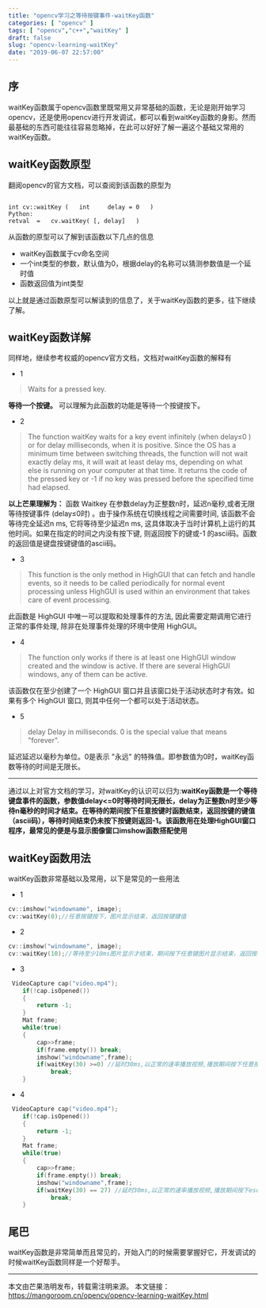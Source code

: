 ```yaml
---
title: "opencv学习之等待按键事件-waitKey函数"
categories: [ "opencv" ]
tags: [ "opencv","c++","waitKey" ]
draft: false
slug: "opencv-learning-waitKey"
date: "2019-06-07 22:57:00"
---
```


## 序

waitKey函数属于opencv函数里既常用又非常基础的函数，无论是刚开始学习opencv，还是使用opencv进行开发调试，都可以看到waitKey函数的身影。然而最基础的东西可能往往容易忽略掉，在此可以好好了解一遍这个基础又常用的waitKey函数。

## waitKey函数原型

翻阅opencv的官方文档，可以查阅到该函数的原型为

```

int cv::waitKey	(	int 	delay = 0	)	
Python:
retval	=	cv.waitKey(	[, delay]	)
```

从函数的原型可以了解到该函数以下几点的信息

- waitKey函数属于cv命名空间
- 一个int类型的参数，默认值为0，根据delay的名称可以猜测参数值是一个延时值
- 函数返回值为int类型

以上就是通过函数原型可以解读到的信息了，关于waitKey函数的更多，往下继续了解。

## waitKey函数详解

同样地，继续参考权威的opencv官方文档，文档对waitKey函数的解释有

- 1

> Waits for a pressed key.

**等待一个按键。** 可以理解为此函数的功能是等待一个按键按下。

- 2
> The function waitKey waits for a key event infinitely (when delay≤0 ) or for delay milliseconds, when it is positive. Since the OS has a minimum time between switching threads, the function will not wait exactly delay ms, it will wait at least delay ms, depending on what else is running on your computer at that time. It returns the code of the pressed key or -1 if no key was pressed before the specified time had elapsed.

**以上芒果理解为：**
函数 Waitkey 在参数delay为正整数n时，延迟n毫秒,或者无限等待按键事件 (delay≤0时) 。由于操作系统在切换线程之间需要时间, 该函数不会等待完全延迟n ms, 它将等待至少延迟n ms, 这具体取决于当时计算机上运行的其他时间。如果在指定的时间之内没有按下键, 则返回按下的键或-1 的ascii码。函数的返回值是键盘按键键值的ascii码。

- 3
> This function is the only method in HighGUI that can fetch and handle events, so it needs to be called periodically for normal event processing unless HighGUI is used within an environment that takes care of event processing.

此函数是 HighGUI 中唯一可以提取和处理事件的方法, 因此需要定期调用它进行正常的事件处理, 除非在处理事件处理的环境中使用 HighGUI。

- 4

> The function only works if there is at least one HighGUI window created and the window is active. If there are several HighGUI windows, any of them can be active.

该函数仅在至少创建了一个 HighGUI 窗口并且该窗口处于活动状态时才有效。如果有多个 HighGUI 窗口, 则其中任何一个都可以处于活动状态。

- 5
> delay	Delay in milliseconds. 0 is the special value that means "forever".

延迟延迟以毫秒为单位。0是表示 "永远" 的特殊值。即参数值为0时，waitKey函数等待的时间是无限长。

------

通过以上对官方文档的学习，对waitKey的认识可以归为:**waitKey函数是一个等待键盘事件的函数，参数值delay<=0时等待时间无限长，delay为正整数n时至少等待n毫秒的时间才结束。在等待的期间按下任意按键时函数结束，返回按键的键值（ascii码），等待时间结束仍未按下按键则返回-1。该函数用在处理HighGUI窗口程序，最常见的便是与显示图像窗口imshow函数搭配使用**

## waitKey函数用法

waitKey函数非常基础以及常用，以下是常见的一些用法

- 1
```c++
cv::imshow("windowname", image);
cv::waitKey(0);//任意按键按下，图片显示结束，返回按键键值
```

- 2
```c++
cv::imshow("windowname", image);
cv::waitKey(10);//等待至少10ms图片显示才结束，期间按下任意键图片显示结束，返回按键键值
```

- 3
```c++
 VideoCapture cap("video.mp4"); 
    if(!cap.isOpened()) 
    { 
        return -1; 
    } 
    Mat frame;  
    while(true) 
    { 
        cap>>frame; 
        if(frame.empty()) break;
        imshow("windowname",frame); 
        if(waitKey(30) >=0) //延时30ms,以正常的速率播放视频,播放期间按下任意按键则退出视频播放，并返回键值
            break;
    } 
```

- 4

```c++
 VideoCapture cap("video.mp4"); 
    if(!cap.isOpened()) 
    { 
        return -1; 
    } 
    Mat frame;  
    while(true) 
    { 
        cap>>frame; 
        if(frame.empty()) break;
        imshow("windowname",frame); 
        if(waitKey(30) == 27) //延时30ms,以正常的速率播放视频,播放期间按下esc按键则退出视频播放，并返回键值
            break;
    } 
```
## 尾巴

waitKey函数是非常简单而且常见的，开始入门的时候需要掌握好它，开发调试的时候waitKey函数同样是一个好帮手。

---

本文由芒果浩明发布，转载需注明来源。
本文链接：https://mangoroom.cn/opencv/opencv-learning-waitKey.html
